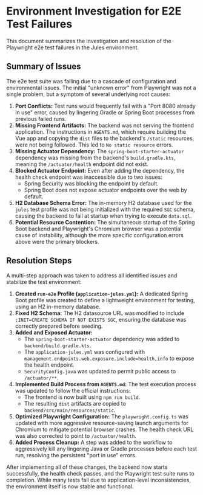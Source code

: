 # Environment Investigation for E2E Test Failures

This document summarizes the investigation and resolution of the Playwright e2e test failures in the Jules environment.

## Summary of Issues

The e2e test suite was failing due to a cascade of configuration and environmental issues. The initial "unknown error" from Playwright was not a single problem, but a symptom of several underlying root causes:

1.  **Port Conflicts:** Test runs would frequently fail with a "Port 8080 already in use" error, caused by lingering Gradle or Spring Boot processes from previous failed runs.
2.  **Missing Frontend Artifacts:** The backend was not serving the frontend application. The instructions in `AGENTS.md`, which require building the Vue app and copying the `dist` files to the backend's `/static` resources, were not being followed. This led to `No static resource` errors.
3.  **Missing Actuator Dependency:** The `spring-boot-starter-actuator` dependency was missing from the backend's `build.gradle.kts`, meaning the `/actuator/health` endpoint did not exist.
4.  **Blocked Actuator Endpoint:** Even after adding the dependency, the health check endpoint was inaccessible due to two issues:
    *   Spring Security was blocking the endpoint by default.
    *   Spring Boot does not expose actuator endpoints over the web by default.
5.  **H2 Database Schema Error:** The in-memory H2 database used for the `jules` test profile was not being initialized with the required `SGC` schema, causing the backend to fail at startup when trying to execute `data.sql`.
6.  **Potential Resource Contention:** The simultaneous startup of the Spring Boot backend and Playwright's Chromium browser was a potential cause of instability, although the more specific configuration errors above were the primary blockers.

## Resolution Steps

A multi-step approach was taken to address all identified issues and stabilize the test environment:

1.  **Created `run-e2e` Profile (`application-jules.yml`):** A dedicated Spring Boot profile was created to define a lightweight environment for testing, using an H2 in-memory database.
2.  **Fixed H2 Schema:** The H2 datasource URL was modified to include `;INIT=CREATE SCHEMA IF NOT EXISTS SGC`, ensuring the database was correctly prepared before seeding.
3.  **Added and Exposed Actuator:**
    *   The `spring-boot-starter-actuator` dependency was added to `backend/build.gradle.kts`.
    *   The `application-jules.yml` was configured with `management.endpoints.web.exposure.include=health,info` to expose the health endpoint.
    *   `SecurityConfig.java` was updated to permit public access to `/actuator/**`.
4.  **Implemented Build Process from `AGENTS.md`:** The test execution process was updated to follow the official instructions:
    *   The frontend is now built using `npm run build`.
    *   The resulting `dist` artifacts are copied to `backend/src/main/resources/static`.
5.  **Optimized Playwright Configuration:** The `playwright.config.ts` was updated with more aggressive resource-saving launch arguments for Chromium to mitigate potential browser crashes. The health check URL was also corrected to point to `/actuator/health`.
6.  **Added Process Cleanup:** A step was added to the workflow to aggressively kill any lingering Java or Gradle processes before each test run, resolving the persistent "port in use" errors.

After implementing all of these changes, the backend now starts successfully, the health check passes, and the Playwright test suite runs to completion. While many tests fail due to application-level inconsistencies, the environment itself is now stable and functional.
